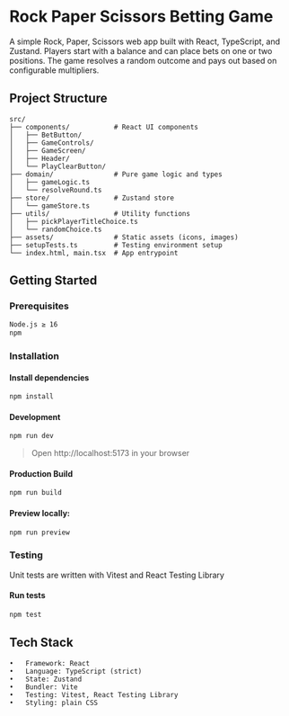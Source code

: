 # Rock Paper Scissors Betting Game

A simple Rock, Paper, Scissors web app built with React, TypeScript, and Zustand. Players start with a balance and can place bets on one or two positions. The game resolves a random outcome and pays out based on configurable multipliers.

 ## Project Structure

    src/
    ├── components/           # React UI components
    │   ├── BetButton/
    │   ├── GameControls/
    │   ├── GameScreen/
    │   ├── Header/
    │   └── PlayClearButton/
    ├── domain/               # Pure game logic and types
    │   ├── gameLogic.ts
    │   └── resolveRound.ts
    ├── store/                # Zustand store
    │   └── gameStore.ts
    ├── utils/                # Utility functions
    │   ├── pickPlayerTitleChoice.ts
    │   └── randomChoice.ts
    ├── assets/               # Static assets (icons, images)
    ├── setupTests.ts         # Testing environment setup
    └── index.html, main.tsx  # App entrypoint

## Getting Started

### Prerequisites
```sh
Node.js ≥ 16
npm
```

### Installation

#### Install dependencies
```sh
npm install
```

#### Development
```sh
npm run dev
```
> Open http://localhost:5173 in your browser

#### Production Build
```sh
npm run build
```

#### Preview locally:
```sh
npm run preview
```

### Testing

Unit tests are written with Vitest and React Testing Library

#### Run tests
```sh
npm test
```

## Tech Stack

	•	Framework: React
	•	Language: TypeScript (strict)
	•	State: Zustand
	•	Bundler: Vite
	•	Testing: Vitest, React Testing Library
	•	Styling: plain CSS